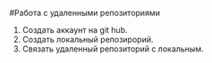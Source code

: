 #Работа с удаленными репозиториями
1. Создать аккаунт на git hub.
2. Создать локальный репозирорий.
3. Связать удаленный репозиторий с локальным.
